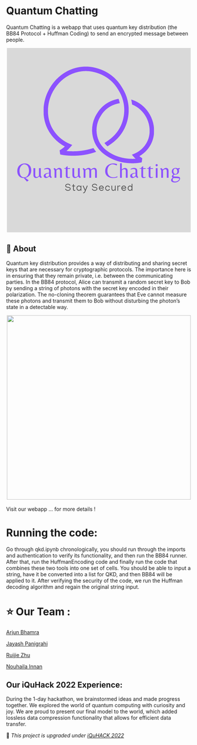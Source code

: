 # Quantum Chatting
Quantum Chatting is a webapp that uses quantum key distribution (the BB84 Protocol + Huffman Coding) to send an encrypted message between people.
<p align="center">
  <img width="500" height="500" src="https://github.com/Innanov/2022_qutech_challenge/blob/main/Quantum%20Chatting/Quantum%20Chatting.png?raw=true">
</p>

## :pushpin: About
Quantum key distribution provides a way of distributing and sharing secret keys that are necessary for cryptographic protocols. The importance here is in ensuring that they remain private, i.e. between the communicating parties.
In the BB84 protocol, Alice can transmit a random secret key to Bob by sending a string of photons with the secret key encoded in their polarization. The no-cloning theorem guarantees that Eve cannot measure these photons and transmit them to Bob without disturbing the photon’s state in a detectable way. 

<p align="center">
  <img width="500" height="500" src="https://user-images.githubusercontent.com/64653897/151697661-49b42d9e-5c85-41d6-8f16-57e19c6daf48.png">
</p>

Visit our webapp ... for more details !

# Running the code:
Go through qkd.ipynb chronologically, you should run through the imports and authentication to verify its functionality, and then run the BB84 runner. After that, run the HuffmanEncoding code and finally run the code that combines these two tools into one set of cells. You should be able to input a string, have it be converted into a list for QKD, and then BB84 will be applied to it. After verifying the security of the code, we run the Huffman decoding algorithm and regain the original string input.


# :star: Our Team :  


<a href="https://github.com/abhamra">Arjun Bhamra</a>

<a href="https://github.com/">Jayash Panigrahi</a>

<a href="https://github.com/Ray16">Ruijie Zhu</a>

<a href="https://github.com/Innanov">Nouhaila Innan</a>


## Our iQuHack 2022 Experience:
During the 1-day hackathon, we brainstormed ideas and made progress together. We explored the world of quantum computing with curiosity and joy. We are proud to present our final model to the world, which added lossless data compression functionality that allows for efficient data transfer.
 

:pushpin: _This project is upgraded under <a href="https://www.iquise.mit.edu/iQuHACK/2022-01-28">iQuHACK 2022</a>_ 
